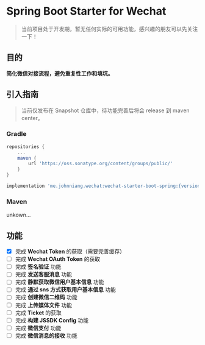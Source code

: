 # Spring Boot Starter for Wechat

> 当前项目处于开发期，暂无任何实际的可用功能，感兴趣的朋友可以先关注一下！

## 目的

**简化微信对接流程，避免重复性工作和填坑。**

## 引入指南

> 当前仅发布在 Snapshot 仓库中，待功能完善后将会 release 到 maven center。

### Gradle

```groovy
repositories {
    ...
    maven {
        url 'https://oss.sonatype.org/content/groups/public/'
    }
}

implementation 'me.johnniang.wechat:wechat-starter-boot-spring:{version}-SNAPSHOT'
```

### Maven

unkown...

## 功能

- [x] 完成 **Wechat Token** 的获取（需要完善缓存）
- [ ] 完成 **Wechat OAuth Token** 的获取
- [ ] 完成 **签名验证** 功能
- [ ] 完成 **发送客服消息** 功能
- [ ] 完成 **静默获取微信用户基本信息** 功能
- [ ] 完成 **通过 sns 方式获取用户基本信息** 功能
- [ ] 完成 **创建微信二维码** 功能
- [ ] 完成 **上传媒体文件** 功能
- [ ] 完成 **Ticket** 的获取
- [ ] 完成 **构建 JSSDK Config** 功能
- [ ] 完成 **微信支付** 功能
- [ ] 完成 **微信消息的接收** 功能